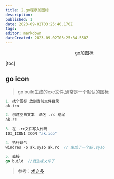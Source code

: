 ```yaml
---
title: 2.go程序加图标
description: 
published: 1
date: 2023-09-02T03:25:40.170Z
tags: 
editor: markdown
dateCreated: 2023-09-02T03:25:34.550Z
---
```


<center>go加图标</center>



[toc]



## go icon

> go build生成的exe文件,通常是一个默认的图标



```go
1. 找个图标 放到当前文件目录
ak.ico

2. 创建空白文本  命名 .rc 结尾
ak.rc

3. 在 .rc文件写入代码
IDI_ICON1 ICON "ak.ico"

4. 执行命令
windres -o ak.syso ak.rc  // 生成了一个ak.syso

5. 直接
go build  //就生成文件了
```

> 参考：[术之多](https://www.shuzhiduo.com/A/KE5Q6PgLdL/)







